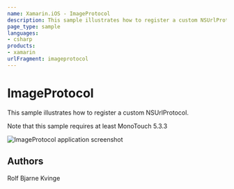 ```yaml
---
name: Xamarin.iOS - ImageProtocol
description: This sample illustrates how to register a custom NSUrlProtocol.
page_type: sample
languages:
- csharp
products:
- xamarin
urlFragment: imageprotocol
---
```

# ImageProtocol

This sample illustrates how to register a custom NSUrlProtocol.

Note that this sample requires at least MonoTouch 5.3.3

![ImageProtocol application screenshot](Screenshots/ImageProtocol01.png "ImageProtocol application screenshot")

## Authors

Rolf Bjarne Kvinge
